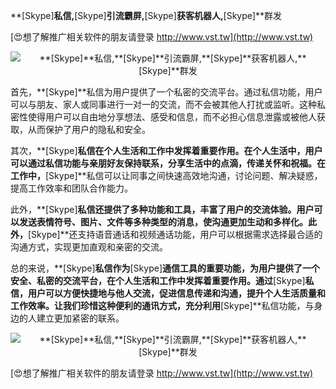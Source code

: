 **[Skype]**私信,**[Skype]**引流霸屏,**[Skype]**获客机器人,**[Skype]**群发

[😍想了解推广相关软件的朋友请登录 http://www.vst.tw](http://www.vst.tw)

 <center><img src="https://vst.tw/MP4/tuiguang/png/4.png" alt="**[Skype]**私信,**[Skype]**引流霸屏,**[Skype]**获客机器人,**[Skype]**群发"></center>

首先，**[Skype]**私信为用户提供了一个私密的交流平台。通过私信功能，用户可以与朋友、家人或同事进行一对一的交流，而不会被其他人打扰或监听。这种私密性使得用户可以自由地分享想法、感受和信息，而不必担心信息泄露或被他人获取，从而保护了用户的隐私和安全。

其次，**[Skype]**私信在个人生活和工作中发挥着重要作用。在个人生活中，用户可以通过私信功能与亲朋好友保持联系，分享生活中的点滴，传递关怀和祝福。在工作中，**[Skype]**私信可以让同事之间快速高效地沟通，讨论问题、解决疑惑，提高工作效率和团队合作能力。

此外，**[Skype]**私信还提供了多种功能和工具，丰富了用户的交流体验。用户可以发送表情符号、图片、文件等多种类型的消息，使沟通更加生动和多样化。此外，**[Skype]**还支持语音通话和视频通话功能，用户可以根据需求选择最合适的沟通方式，实现更加直观和亲密的交流。

总的来说，**[Skype]**私信作为**[Skype]**通信工具的重要功能，为用户提供了一个安全、私密的交流平台，在个人生活和工作中发挥着重要作用。通过**[Skype]**私信，用户可以方便快捷地与他人交流，促进信息传递和沟通，提升个人生活质量和工作效率。让我们珍惜这种便利的通讯方式，充分利用**[Skype]**私信功能，与身边的人建立更加紧密的联系。

 <center><img src="https://vst.tw/MP4/tuiguang/png/7.png" alt="**[Skype]**私信,**[Skype]**引流霸屏,**[Skype]**获客机器人,**[Skype]**群发"></center>

[😍想了解推广相关软件的朋友请登录 http://www.vst.tw](http://www.vst.tw)



